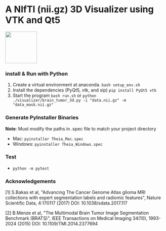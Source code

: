 # A NIfTI (nii.gz) 3D Visualizer using VTK and Qt5

<img src="https://github.com/adamkwolf/3d-nii-visualizer/blob/master/images/visualization.png" style="width: 100px;"/>

### install & Run with Python

1. Create a virtual environment at anaconda. `bash setup_env.sh`
2. Install the dependencies (PyQt5, vtk, and sip) `pip install PyQt5 vtk`
3. Start the program `bash run.sh` or  `python ./visualizer/brain_tumor_3d.py -i "data.nii.gz" -m "data_mask.nii.gz"`

### Generate PyInstaller Binaries

**Note**: Must modify the paths in .spec file to match your project directory

* Mac: `pyinstaller Theia_Mac.spec`
* Windows: `pyinstaller Theia_Windows.spec`

### Test

* `python -m pytest`

### Acknowledgements

[1] S.Bakas et al, "Advancing The Cancer Genome Atlas glioma MRI collections with expert segmentation labels and radiomic features", Nature Scientific Data, 4:170117 (2017) DOI: 10.1038/sdata.2017.117

[2] B.Menze et al, "The Multimodal Brain Tumor Image Segmentation Benchmark (BRATS)", IEEE Transactions on Medical Imaging 34(10), 1993-2024 (2015) DOI: 10.1109/TMI.2014.2377694

